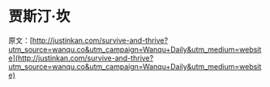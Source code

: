 # 贾斯汀·坎

原文：[http://justinkan.com/survive-and-thrive?utm_source=wanqu.co&utm_campaign=Wanqu+Daily&utm_medium=website](http://justinkan.com/survive-and-thrive?utm_source=wanqu.co&utm_campaign=Wanqu+Daily&utm_medium=website)